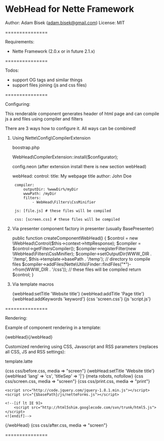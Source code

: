 WebHead for Nette Framework
===============

Author: Adam Bisek (adam.bisek@gmail.com)
License: MIT

===============

Requirements:

- Nette Framework (2.0.x or in future 2.1.x)

===============

Todos:

- support OG tags and similar things
- support files joining (js and css files)

===============

Configuring:

This renderable component generates header of html page
and can compile js a and files using compiler and filters

There are 3 ways how to configure it.
All ways can be combined!

1. Using Nette\Config\CompilerExtension

	boostrap.php

	WebHead\CompilerExtension::install($configurator);

	config.neon (after extension install there is new section webHead)

	webHead:
		control:
			title: My webpage title
			author: John Doe

		compiler:
			outputDir: %wwwDir%/myDir
			wwwPath: /myDir
			filters:
				- WebHead\Filters\CssMinifier

		js: [file.js] # these files will be compiled

		css: [screen.css] # these files will be compiled
		
		
2. Via presenter component factory in presenter (usually BasePresenter)

	public function createComponentWebHead()
	{
		$control = new \WebHead\Control($this->context->httpResponse);
		$compiler = $control->getFiltersCompiler();
		$compiler->registerFilter(new \WebHead\Filters\CssMinifier);
		$compiler->setOutputDir(WWW_DIR . '/temp', $this->template->basePath . '/temp'); // directory to compile files
		$compiler->addFiles(Nette\Utils\Finder::findFiles("*")->from(WWW_DIR . '/css')); // these files will be compiled
		return $control;
	}
	
	
3. Via template macros

	{webHead:setTitle 'Website title'}
	{webHead:addTitle 'Page title'}
	{webHead:addKeywords 'keyword'}
	{css 'screen.css'}
	{js 'script.js'}


===============

Rendering:	
	
Example of component rendering in a template:

{webHead}{/webHead}


Customized rendering using CSS, Javascript and RSS parameters (replaces all CSS, JS and RSS settings):

template.latte

{css css/before.css, media => "screen"}
{webHead:setTitle 'Website title'}
{webHead 'lang' => 'cs', 'titleSep' => '|'}
	{meta robots, nofollow}
	{css css/screen.css, media => "screen"}
	{css css/print.css, media => "print"}
	
	<script src="http://code.jquery.com/jquery-1.8.1.min.js"></script>
	<script src="{$basePath}/js/netteForms.js"></script>

	<!--[if lt IE 9]>
		<script src="http://html5shim.googlecode.com/svn/trunk/html5.js"></script>
	<![endif]-->
{/webHead}
{css css/after.css, media => "screen"}

===============